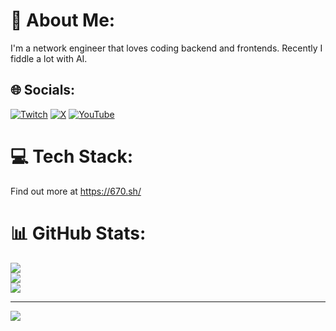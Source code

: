 # 💫 About Me:
I'm a network engineer that loves coding backend and frontends. Recently I fiddle a lot with AI.<br>


## 🌐 Socials:
[![Twitch](https://img.shields.io/badge/Twitch-%239146FF.svg?logo=Twitch&logoColor=white)](https://twitch.tv/voidedfps) [![X](https://img.shields.io/badge/X-black.svg?logo=X&logoColor=white)](https://x.com/670er) [![YouTube](https://img.shields.io/badge/YouTube-%23FF0000.svg?logo=YouTube&logoColor=white)](https://youtube.com/@voidedfps) 

# 💻 Tech Stack:
Find out more at
https://670.sh/
# 📊 GitHub Stats:
![](https://github-readme-stats.vercel.app/api?username=sixhundredseventy&theme=dark&hide_border=true&include_all_commits=true&count_private=false)<br/>
![](https://github-readme-streak-stats.herokuapp.com/?user=sixhundredseventy&theme=dark&hide_border=true)<br/>
![](https://github-readme-stats.vercel.app/api/top-langs/?username=sixhundredseventy&theme=dark&hide_border=true&include_all_commits=true&count_private=false&layout=compact)

---
[![](https://visitcount.itsvg.in/api?id=sixhundredseventy&icon=0&color=0)](https://visitcount.itsvg.in)

<!-- Proudly created with GPRM ( https://gprm.itsvg.in ) -->
